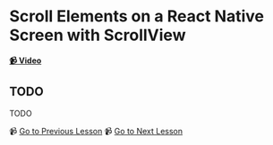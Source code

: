 # Scroll Elements on a React Native Screen with ScrollView

**[📹 Video](https://egghead.io/lessons/react-native-scroll-elements-on-a-react-native-screen-with-scrollview)**

## TODO

TODO


📹 [Go to Previous Lesson](TODO)
📹 [Go to Next Lesson](TODO)
